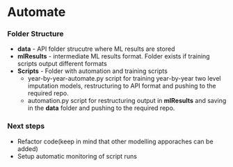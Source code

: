 # Automate

### Folder Structure
- **data** - API folder strucutre where ML results are stored
- **mlResults** - intermediate ML results format. Folder exists if training scripts output different formats
- **Scripts** - Folder with automation and training scripts
	- year-by-year-automate.py script for training year-by-year two level imputation models, restructuring to API format and pushing to the required repo.
	- automation.py script for restructuring output in **mlResults** and saving in the **data** folder and pushing to the required repo.


### Next steps
- Refactor code(keep in mind that other modelling apporaches can be added)
- Setup automatic monitoring of script runs
